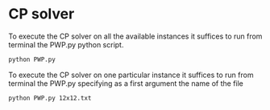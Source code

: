 # CP solver

To execute the CP solver on all the available instances it suffices to run from terminal the PWP.py python script.

```bash
python PWP.py
```

To execute the CP solver on one particular instance it suffices to run from terminal the PWP.py specifying as a first argument the name of the file


```bash
python PWP.py 12x12.txt
```